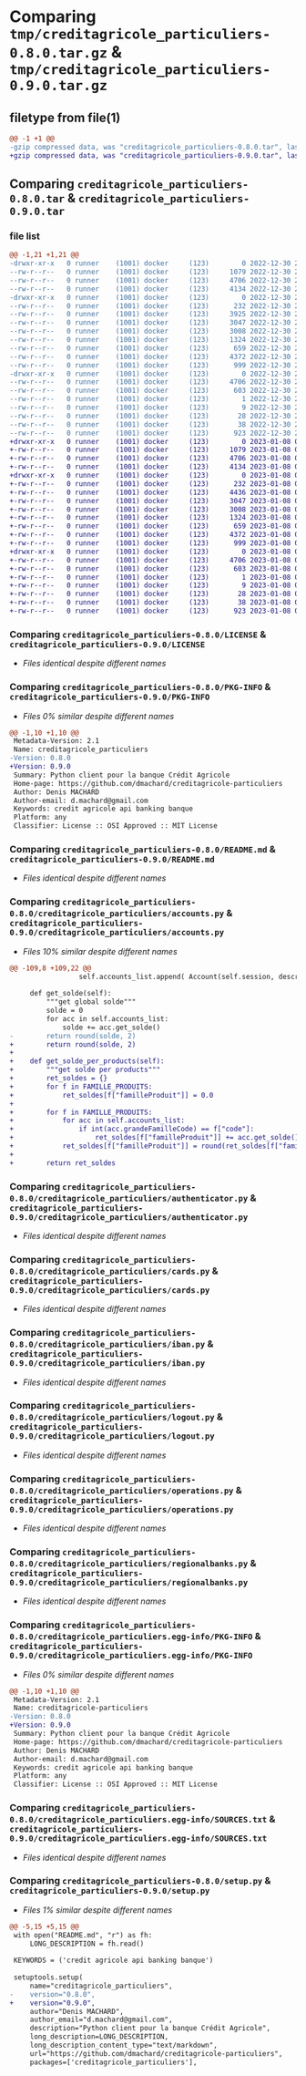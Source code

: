 # Comparing `tmp/creditagricole_particuliers-0.8.0.tar.gz` & `tmp/creditagricole_particuliers-0.9.0.tar.gz`

## filetype from file(1)

```diff
@@ -1 +1 @@
-gzip compressed data, was "creditagricole_particuliers-0.8.0.tar", last modified: Fri Dec 30 21:16:32 2022, max compression
+gzip compressed data, was "creditagricole_particuliers-0.9.0.tar", last modified: Sun Jan  8 08:49:55 2023, max compression
```

## Comparing `creditagricole_particuliers-0.8.0.tar` & `creditagricole_particuliers-0.9.0.tar`

### file list

```diff
@@ -1,21 +1,21 @@
-drwxr-xr-x   0 runner    (1001) docker     (123)        0 2022-12-30 21:16:32.748776 creditagricole_particuliers-0.8.0/
--rw-r--r--   0 runner    (1001) docker     (123)     1079 2022-12-30 21:16:23.000000 creditagricole_particuliers-0.8.0/LICENSE
--rw-r--r--   0 runner    (1001) docker     (123)     4706 2022-12-30 21:16:32.748776 creditagricole_particuliers-0.8.0/PKG-INFO
--rw-r--r--   0 runner    (1001) docker     (123)     4134 2022-12-30 21:16:23.000000 creditagricole_particuliers-0.8.0/README.md
-drwxr-xr-x   0 runner    (1001) docker     (123)        0 2022-12-30 21:16:32.748776 creditagricole_particuliers-0.8.0/creditagricole_particuliers/
--rw-r--r--   0 runner    (1001) docker     (123)      232 2022-12-30 21:16:23.000000 creditagricole_particuliers-0.8.0/creditagricole_particuliers/__init__.py
--rw-r--r--   0 runner    (1001) docker     (123)     3925 2022-12-30 21:16:23.000000 creditagricole_particuliers-0.8.0/creditagricole_particuliers/accounts.py
--rw-r--r--   0 runner    (1001) docker     (123)     3047 2022-12-30 21:16:23.000000 creditagricole_particuliers-0.8.0/creditagricole_particuliers/authenticator.py
--rw-r--r--   0 runner    (1001) docker     (123)     3008 2022-12-30 21:16:23.000000 creditagricole_particuliers-0.8.0/creditagricole_particuliers/cards.py
--rw-r--r--   0 runner    (1001) docker     (123)     1324 2022-12-30 21:16:23.000000 creditagricole_particuliers-0.8.0/creditagricole_particuliers/iban.py
--rw-r--r--   0 runner    (1001) docker     (123)      659 2022-12-30 21:16:23.000000 creditagricole_particuliers-0.8.0/creditagricole_particuliers/logout.py
--rw-r--r--   0 runner    (1001) docker     (123)     4372 2022-12-30 21:16:23.000000 creditagricole_particuliers-0.8.0/creditagricole_particuliers/operations.py
--rw-r--r--   0 runner    (1001) docker     (123)      999 2022-12-30 21:16:23.000000 creditagricole_particuliers-0.8.0/creditagricole_particuliers/regionalbanks.py
-drwxr-xr-x   0 runner    (1001) docker     (123)        0 2022-12-30 21:16:32.748776 creditagricole_particuliers-0.8.0/creditagricole_particuliers.egg-info/
--rw-r--r--   0 runner    (1001) docker     (123)     4706 2022-12-30 21:16:32.000000 creditagricole_particuliers-0.8.0/creditagricole_particuliers.egg-info/PKG-INFO
--rw-r--r--   0 runner    (1001) docker     (123)      603 2022-12-30 21:16:32.000000 creditagricole_particuliers-0.8.0/creditagricole_particuliers.egg-info/SOURCES.txt
--rw-r--r--   0 runner    (1001) docker     (123)        1 2022-12-30 21:16:32.000000 creditagricole_particuliers-0.8.0/creditagricole_particuliers.egg-info/dependency_links.txt
--rw-r--r--   0 runner    (1001) docker     (123)        9 2022-12-30 21:16:32.000000 creditagricole_particuliers-0.8.0/creditagricole_particuliers.egg-info/requires.txt
--rw-r--r--   0 runner    (1001) docker     (123)       28 2022-12-30 21:16:32.000000 creditagricole_particuliers-0.8.0/creditagricole_particuliers.egg-info/top_level.txt
--rw-r--r--   0 runner    (1001) docker     (123)       38 2022-12-30 21:16:32.748776 creditagricole_particuliers-0.8.0/setup.cfg
--rw-r--r--   0 runner    (1001) docker     (123)      923 2022-12-30 21:16:31.000000 creditagricole_particuliers-0.8.0/setup.py
+drwxr-xr-x   0 runner    (1001) docker     (123)        0 2023-01-08 08:49:55.202728 creditagricole_particuliers-0.9.0/
+-rw-r--r--   0 runner    (1001) docker     (123)     1079 2023-01-08 08:49:44.000000 creditagricole_particuliers-0.9.0/LICENSE
+-rw-r--r--   0 runner    (1001) docker     (123)     4706 2023-01-08 08:49:55.202728 creditagricole_particuliers-0.9.0/PKG-INFO
+-rw-r--r--   0 runner    (1001) docker     (123)     4134 2023-01-08 08:49:44.000000 creditagricole_particuliers-0.9.0/README.md
+drwxr-xr-x   0 runner    (1001) docker     (123)        0 2023-01-08 08:49:55.202728 creditagricole_particuliers-0.9.0/creditagricole_particuliers/
+-rw-r--r--   0 runner    (1001) docker     (123)      232 2023-01-08 08:49:44.000000 creditagricole_particuliers-0.9.0/creditagricole_particuliers/__init__.py
+-rw-r--r--   0 runner    (1001) docker     (123)     4436 2023-01-08 08:49:44.000000 creditagricole_particuliers-0.9.0/creditagricole_particuliers/accounts.py
+-rw-r--r--   0 runner    (1001) docker     (123)     3047 2023-01-08 08:49:44.000000 creditagricole_particuliers-0.9.0/creditagricole_particuliers/authenticator.py
+-rw-r--r--   0 runner    (1001) docker     (123)     3008 2023-01-08 08:49:44.000000 creditagricole_particuliers-0.9.0/creditagricole_particuliers/cards.py
+-rw-r--r--   0 runner    (1001) docker     (123)     1324 2023-01-08 08:49:44.000000 creditagricole_particuliers-0.9.0/creditagricole_particuliers/iban.py
+-rw-r--r--   0 runner    (1001) docker     (123)      659 2023-01-08 08:49:44.000000 creditagricole_particuliers-0.9.0/creditagricole_particuliers/logout.py
+-rw-r--r--   0 runner    (1001) docker     (123)     4372 2023-01-08 08:49:44.000000 creditagricole_particuliers-0.9.0/creditagricole_particuliers/operations.py
+-rw-r--r--   0 runner    (1001) docker     (123)      999 2023-01-08 08:49:44.000000 creditagricole_particuliers-0.9.0/creditagricole_particuliers/regionalbanks.py
+drwxr-xr-x   0 runner    (1001) docker     (123)        0 2023-01-08 08:49:55.202728 creditagricole_particuliers-0.9.0/creditagricole_particuliers.egg-info/
+-rw-r--r--   0 runner    (1001) docker     (123)     4706 2023-01-08 08:49:55.000000 creditagricole_particuliers-0.9.0/creditagricole_particuliers.egg-info/PKG-INFO
+-rw-r--r--   0 runner    (1001) docker     (123)      603 2023-01-08 08:49:55.000000 creditagricole_particuliers-0.9.0/creditagricole_particuliers.egg-info/SOURCES.txt
+-rw-r--r--   0 runner    (1001) docker     (123)        1 2023-01-08 08:49:55.000000 creditagricole_particuliers-0.9.0/creditagricole_particuliers.egg-info/dependency_links.txt
+-rw-r--r--   0 runner    (1001) docker     (123)        9 2023-01-08 08:49:55.000000 creditagricole_particuliers-0.9.0/creditagricole_particuliers.egg-info/requires.txt
+-rw-r--r--   0 runner    (1001) docker     (123)       28 2023-01-08 08:49:55.000000 creditagricole_particuliers-0.9.0/creditagricole_particuliers.egg-info/top_level.txt
+-rw-r--r--   0 runner    (1001) docker     (123)       38 2023-01-08 08:49:55.202728 creditagricole_particuliers-0.9.0/setup.cfg
+-rw-r--r--   0 runner    (1001) docker     (123)      923 2023-01-08 08:49:53.000000 creditagricole_particuliers-0.9.0/setup.py
```

### Comparing `creditagricole_particuliers-0.8.0/LICENSE` & `creditagricole_particuliers-0.9.0/LICENSE`

 * *Files identical despite different names*

### Comparing `creditagricole_particuliers-0.8.0/PKG-INFO` & `creditagricole_particuliers-0.9.0/PKG-INFO`

 * *Files 0% similar despite different names*

```diff
@@ -1,10 +1,10 @@
 Metadata-Version: 2.1
 Name: creditagricole_particuliers
-Version: 0.8.0
+Version: 0.9.0
 Summary: Python client pour la banque Crédit Agricole
 Home-page: https://github.com/dmachard/creditagricole-particuliers
 Author: Denis MACHARD
 Author-email: d.machard@gmail.com
 Keywords: credit agricole api banking banque
 Platform: any
 Classifier: License :: OSI Approved :: MIT License
```

### Comparing `creditagricole_particuliers-0.8.0/README.md` & `creditagricole_particuliers-0.9.0/README.md`

 * *Files identical despite different names*

### Comparing `creditagricole_particuliers-0.8.0/creditagricole_particuliers/accounts.py` & `creditagricole_particuliers-0.9.0/creditagricole_particuliers/accounts.py`

 * *Files 10% similar despite different names*

```diff
@@ -109,8 +109,22 @@
                 self.accounts_list.append( Account(self.session, descr) )
 
     def get_solde(self):
         """get global solde"""
         solde = 0
         for acc in self.accounts_list:
             solde += acc.get_solde()
-        return round(solde, 2)
+        return round(solde, 2)
+
+    def get_solde_per_products(self):
+        """get solde per products"""
+        ret_soldes = {}
+        for f in FAMILLE_PRODUITS:
+            ret_soldes[f["familleProduit"]] = 0.0
+
+        for f in FAMILLE_PRODUITS:
+            for acc in self.accounts_list:
+                if int(acc.grandeFamilleCode) == f["code"]:
+                    ret_soldes[f["familleProduit"]] += acc.get_solde()
+            ret_soldes[f["familleProduit"]] = round(ret_soldes[f["familleProduit"]], 2)
+
+        return ret_soldes
```

### Comparing `creditagricole_particuliers-0.8.0/creditagricole_particuliers/authenticator.py` & `creditagricole_particuliers-0.9.0/creditagricole_particuliers/authenticator.py`

 * *Files identical despite different names*

### Comparing `creditagricole_particuliers-0.8.0/creditagricole_particuliers/cards.py` & `creditagricole_particuliers-0.9.0/creditagricole_particuliers/cards.py`

 * *Files identical despite different names*

### Comparing `creditagricole_particuliers-0.8.0/creditagricole_particuliers/iban.py` & `creditagricole_particuliers-0.9.0/creditagricole_particuliers/iban.py`

 * *Files identical despite different names*

### Comparing `creditagricole_particuliers-0.8.0/creditagricole_particuliers/logout.py` & `creditagricole_particuliers-0.9.0/creditagricole_particuliers/logout.py`

 * *Files identical despite different names*

### Comparing `creditagricole_particuliers-0.8.0/creditagricole_particuliers/operations.py` & `creditagricole_particuliers-0.9.0/creditagricole_particuliers/operations.py`

 * *Files identical despite different names*

### Comparing `creditagricole_particuliers-0.8.0/creditagricole_particuliers/regionalbanks.py` & `creditagricole_particuliers-0.9.0/creditagricole_particuliers/regionalbanks.py`

 * *Files identical despite different names*

### Comparing `creditagricole_particuliers-0.8.0/creditagricole_particuliers.egg-info/PKG-INFO` & `creditagricole_particuliers-0.9.0/creditagricole_particuliers.egg-info/PKG-INFO`

 * *Files 0% similar despite different names*

```diff
@@ -1,10 +1,10 @@
 Metadata-Version: 2.1
 Name: creditagricole-particuliers
-Version: 0.8.0
+Version: 0.9.0
 Summary: Python client pour la banque Crédit Agricole
 Home-page: https://github.com/dmachard/creditagricole-particuliers
 Author: Denis MACHARD
 Author-email: d.machard@gmail.com
 Keywords: credit agricole api banking banque
 Platform: any
 Classifier: License :: OSI Approved :: MIT License
```

### Comparing `creditagricole_particuliers-0.8.0/creditagricole_particuliers.egg-info/SOURCES.txt` & `creditagricole_particuliers-0.9.0/creditagricole_particuliers.egg-info/SOURCES.txt`

 * *Files identical despite different names*

### Comparing `creditagricole_particuliers-0.8.0/setup.py` & `creditagricole_particuliers-0.9.0/setup.py`

 * *Files 1% similar despite different names*

```diff
@@ -5,15 +5,15 @@
 with open("README.md", "r") as fh:
     LONG_DESCRIPTION = fh.read()
     
 KEYWORDS = ('credit agricole api banking banque')
 
 setuptools.setup(
     name="creditagricole_particuliers",
-    version="0.8.0",
+    version="0.9.0",
     author="Denis MACHARD",
     author_email="d.machard@gmail.com",
     description="Python client pour la banque Crédit Agricole",
     long_description=LONG_DESCRIPTION,
     long_description_content_type="text/markdown",
     url="https://github.com/dmachard/creditagricole-particuliers",
     packages=['creditagricole_particuliers'],
```

